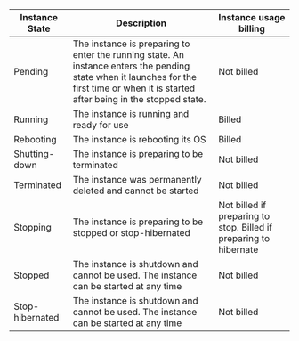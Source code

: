 
| Instance State  | Description                                                                                                                                                                            | Instance usage billing                                            |
| --------------- | -------------------------------------------------------------------------------------------------------------------------------------------------------------------------------------- | ----------------------------------------------------------------- |
| Pending         | The instance is preparing to enter the running state. An instance enters the pending state when it launches for the first time or when it is started after being in the stopped state. | Not billed                                                        |
| Running         | The instance is running and ready for use                                                                                                                                              | Billed                                                            |
| Rebooting       | The instance is rebooting its OS                                                                                                                                                       | Billed                                                            |
| Shutting-down   | The instance is preparing to be terminated                                                                                                                                             | Not billed                                                        |
| Terminated      | The instance was permanently deleted and cannot be started                                                                                                                             | Not billed                                                        |
| Stopping        | The instance is preparing to be stopped or stop-hibernated                                                                                                                             | Not billed if preparing to stop. Billed if preparing to hibernate |
| Stopped         | The instance is shutdown and cannot be used. The instance can be started at any time                                                                                                   | Not billed                                                        |
| Stop-hibernated | The instance is shutdown and cannot be used. The instance can be started at any time                                                                                                   | Not billed                                                        |
